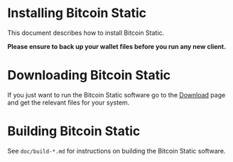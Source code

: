 # Installing Bitcoin Static

This document describes how to install Bitcoin Static.

**Please ensure to back up your wallet files before you run any new client.**

# Downloading Bitcoin Static

If you just want to run the Bitcoin Static software go to the 
[Download](https://bitcoincashnode.org/download.html) page and get the relevant 
files for your system.

# Building Bitcoin Static

See `doc/build-*.md` for instructions on building the Bitcoin Static software.
